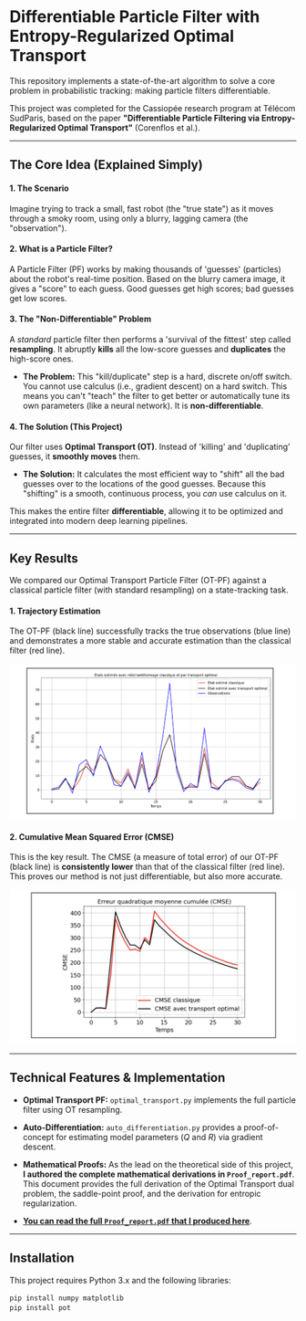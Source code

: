 # Differentiable Particle Filter with Entropy-Regularized Optimal Transport

This repository implements a state-of-the-art algorithm to solve a core problem in probabilistic tracking: making particle filters differentiable.

This project was completed for the Cassiopée research program at Télécom SudParis, based on the paper **"Differentiable Particle Filtering via Entropy-Regularized Optimal Transport"** (Corenflos et al.).

---

## The Core Idea (Explained Simply)

#### 1. The Scenario
Imagine trying to track a small, fast robot (the "true state") as it moves through a smoky room, using only a blurry, lagging camera (the "observation").

#### 2. What is a Particle Filter?
A Particle Filter (PF) works by making thousands of 'guesses' (particles) about the robot's real-time position. Based on the blurry camera image, it gives a "score" to each guess. Good guesses get high scores; bad guesses get low scores.

#### 3. The "Non-Differentiable" Problem
A *standard* particle filter then performs a 'survival of the fittest' step called **resampling**. It abruptly **kills** all the low-score guesses and **duplicates** the high-score ones.

* **The Problem:** This "kill/duplicate" step is a hard, discrete on/off switch. You cannot use calculus (i.e., gradient descent) on a hard switch. This means you can't "teach" the filter to get better or automatically tune its own parameters (like a neural network). It is **non-differentiable**.

#### 4. The Solution (This Project)
Our filter uses **Optimal Transport (OT)**. Instead of 'killing' and 'duplicating' guesses, it **smoothly moves** them.

* **The Solution:** It calculates the most efficient way to "shift" all the bad guesses over to the locations of the good guesses. Because this "shifting" is a smooth, continuous process, you *can* use calculus on it.

This makes the entire filter **differentiable**, allowing it to be optimized and integrated into modern deep learning pipelines.

---

## Key Results

We compared our Optimal Transport Particle Filter (OT-PF) against a classical particle filter (with standard resampling) on a state-tracking task.

#### 1. Trajectory Estimation
The OT-PF (black line) successfully tracks the true observations (blue line) and demonstrates a more stable and accurate estimation than the classical filter (red line).

![Trajectory Estimation Comparison](images/trajectory_estimation.png)

#### 2. Cumulative Mean Squared Error (CMSE)
This is the key result. The CMSE (a measure of total error) of our OT-PF (black line) is **consistently lower** than that of the classical filter (red line). This proves our method is not just differentiable, but also more accurate.

![CMSE Comparison](images/cmse_comparison.png)

---

## Technical Features & Implementation

* **Optimal Transport PF:** `optimal_transport.py` implements the full particle filter using OT resampling.
* **Auto-Differentiation:** `auto_differentiation.py` provides a proof-of-concept for estimating model parameters ($Q$ and $R$) via gradient descent.
* **Mathematical Proofs:** As the lead on the theoretical side of this project, **I authored the complete mathematical derivations in `Proof_report.pdf`**. This document provides the full derivation of the Optimal Transport dual problem, the saddle-point proof, and the derivation for entropic regularization.

* **[You can read the full `Proof_report.pdf` that I produced here](Documents/Proof_report.pdf)**.

---

## Installation

This project requires Python 3.x and the following libraries:

```bash
pip install numpy matplotlib
pip install pot
